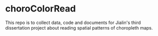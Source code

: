 # choroColorRead
This repo is to collect data, code and documents for Jialin's third dissertation project about reading spatial patterns of choropleth  maps.
